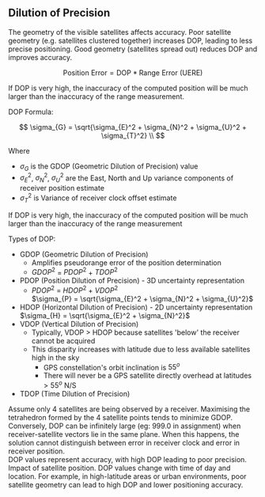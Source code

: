 
## Dilution of Precision

The geometry of the visible satellites affects accuracy. Poor satellite geometry (e.g. satellites clustered together) increases DOP, leading to less precise positioning. Good geometry (satellites spread out) reduces DOP and improves accuracy.

$$
\text{Position Error} = \text{DOP}* \text{Range Error (UERE)}
$$

If DOP is very high, the inaccuracy of the computed position will be much larger than the inaccuracy of the range measurement.

DOP Formula:

$$
\sigma_{G} = \sqrt{\sigma_{E}^2 + \sigma_{N}^2 + \sigma_{U}^2 + \sigma_{T}^2} \\
$$

Where
- $\sigma_{G}$ is the GDOP (Geometric Dilution of Precision) value
- $\sigma_{E}^2$, $\sigma_{N}^2$, $\sigma_{U}^2$ are the East, North and Up variance components of receiver position estimate 
- $\sigma_{T}^2$ is Variance of receiver clock offset estimate

If DOP is very high, the inaccuracy of the computed position will be much larger than the inaccuracy of the range measurement

Types of DOP:
- GDOP (Geometric Dilution of Precision)
  - Amplifies pseudorange error of the position determination
  - $GDOP^2$ = $PDOP^2$ + $TDOP^2$
- PDOP (Position Dilution of Precision) - 3D uncertainty representation
  - $PDOP^2$ = $HDOP^2$ + $VDOP^2$ \
$\sigma_{P} = \sqrt{\sigma_{E}^2 + \sigma_{N}^2 + \sigma_{U}^2}$
- HDOP (Horizontal Dilution of Precision)  - 2D uncertainty representation \
$\sigma_{H} = \sqrt{\sigma_{E}^2 + \sigma_{N}^2}$
- VDOP (Vertical Dilution of Precision)
  - Typically, VDOP > HDOP because satellites 'below' the receiver cannot be acquired
  - This disparity increases with latitude due to less available satellites high in the sky
    - GPS constellation's orbit inclination is $55^o$
    - There will never be a GPS satellite directly overhead at latitudes $>55^o$ N/S
- TDOP (Time Dilution of Precision)

Assume only 4 satellites are being observed by a receiver. Maximising the tetrahedron formed by the 4 satellite points tends to minimize GDOP. \
Conversely, DOP can be infinitely large (eg: 999.0 in assignment) when receiver-satellite vectors lie in the same plane.
When this happens, the solution cannot distinguish between error in receiver clock and error in receiver position.
\
DOP values represent accuracy, with high DOP leading to poor precision. Impact of satellite position.
DOP values change with time of day and location. 
For example, in high-latitude areas or urban environments, poor satellite geometry can lead to high DOP and lower positioning accuracy.
